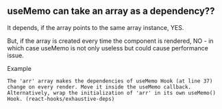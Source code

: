 ## useMemo can take an array as a dependency??

It depends, if the array points to the same array instance, YES.

But, if the array is created every time the component is rendered, NO - in which case useMemo is not only useless but could cause performance issue.

Example

```
The 'arr' array makes the dependencies of useMemo Hook (at line 37) change on every render. Move it inside the useMemo callback. Alternatively, wrap the initialization of 'arr' in its own useMemo() Hook. (react-hooks/exhaustive-deps)
```
